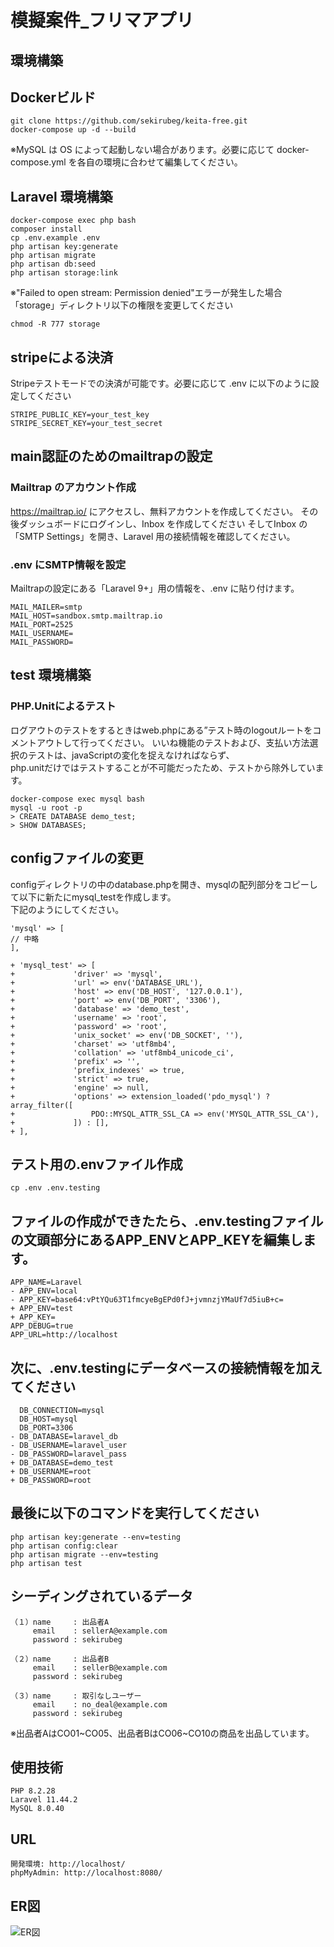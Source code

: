 
# 模擬案件_フリマアプリ

## 環境構築

## Dockerビルド

```
git clone https://github.com/sekirubeg/keita-free.git
docker-compose up -d --build
```

※MySQL は OS によって起動しない場合があります。必要に応じて docker-compose.yml を各自の環境に合わせて編集してください。

## Laravel 環境構築

```
docker-compose exec php bash
composer install
cp .env.example .env
php artisan key:generate
php artisan migrate
php artisan db:seed
php artisan storage:link
```
※"Failed to open stream: Permission denied"エラーが発生した場合
「storage」ディレクトリ以下の権限を変更してください
```
chmod -R 777 storage
```
## stripeによる決済
Stripeテストモードでの決済が可能です。必要に応じて .env に以下のように設定してください

```
STRIPE_PUBLIC_KEY=your_test_key
STRIPE_SECRET_KEY=your_test_secret
```
## main認証のためのmailtrapの設定

### Mailtrap のアカウント作成

https://mailtrap.io/ にアクセスし、無料アカウントを作成してください。
その後ダッシュボードにログインし、Inbox を作成してください
そしてInbox の「SMTP Settings」を開き、Laravel 用の接続情報を確認してください。

### .env にSMTP情報を設定
Mailtrapの設定にある「Laravel 9+」用の情報を、.env に貼り付けます。
```
MAIL_MAILER=smtp
MAIL_HOST=sandbox.smtp.mailtrap.io
MAIL_PORT=2525
MAIL_USERNAME=
MAIL_PASSWORD=
```

## test 環境構築
### PHP.Unitによるテスト
ログアウトのテストをするときはweb.phpにある”テスト時のlogoutルートをコメントアウトして行ってください。
いいね機能のテストおよび、支払い方法選択のテストは、javaScriptの変化を捉えなければならず、<br>
php.unitだけではテストすることが不可能だったため、テストから除外しています。
```
docker-compose exec mysql bash
mysql -u root -p
> CREATE DATABASE demo_test;
> SHOW DATABASES;
```
## configファイルの変更　
configディレクトリの中のdatabase.phpを開き、mysqlの配列部分をコピーして以下に新たにmysql_testを作成します。<br>
下記のようにしてください。
```
'mysql' => [
// 中略
],

+ 'mysql_test' => [
+             'driver' => 'mysql',
+             'url' => env('DATABASE_URL'),
+             'host' => env('DB_HOST', '127.0.0.1'),
+             'port' => env('DB_PORT', '3306'),
+             'database' => 'demo_test',
+             'username' => 'root',
+             'password' => 'root',
+             'unix_socket' => env('DB_SOCKET', ''),
+             'charset' => 'utf8mb4',
+             'collation' => 'utf8mb4_unicode_ci',
+             'prefix' => '',
+             'prefix_indexes' => true,
+             'strict' => true,
+             'engine' => null,
+             'options' => extension_loaded('pdo_mysql') ? array_filter([
+                 PDO::MYSQL_ATTR_SSL_CA => env('MYSQL_ATTR_SSL_CA'),
+             ]) : [],
+ ],
```
## テスト用の.envファイル作成
```
cp .env .env.testing
```
## ファイルの作成ができたたら、.env.testingファイルの文頭部分にあるAPP_ENVとAPP_KEYを編集します。
```
APP_NAME=Laravel
- APP_ENV=local
- APP_KEY=base64:vPtYQu63T1fmcyeBgEPd0fJ+jvmnzjYMaUf7d5iuB+c=
+ APP_ENV=test
+ APP_KEY=
APP_DEBUG=true
APP_URL=http://localhost
```
## 次に、.env.testingにデータベースの接続情報を加えてください
```
  DB_CONNECTION=mysql
  DB_HOST=mysql
  DB_PORT=3306
- DB_DATABASE=laravel_db
- DB_USERNAME=laravel_user
- DB_PASSWORD=laravel_pass
+ DB_DATABASE=demo_test
+ DB_USERNAME=root
+ DB_PASSWORD=root
```
## 最後に以下のコマンドを実行してください

```
php artisan key:generate --env=testing
php artisan config:clear
php artisan migrate --env=testing
php artisan test
```

## シーディングされているデータ
```
（１）name     : 出品者A
     email    : sellerA@example.com
     password : sekirubeg

（２）name     : 出品者B
     email    : sellerB@example.com
     password : sekirubeg

（３）name     : 取引なしユーザー
     email    : no_deal@example.com
     password : sekirubeg
```
※出品者AはCO01~CO05、出品者BはCO06~CO10の商品を出品しています。
## 使用技術
```
PHP 8.2.28
Laravel 11.44.2
MySQL 8.0.40
```
## URL
```
開発環境: http://localhost/
phpMyAdmin: http://localhost:8080/
```
## ER図
![ER図](src/ER.png)
